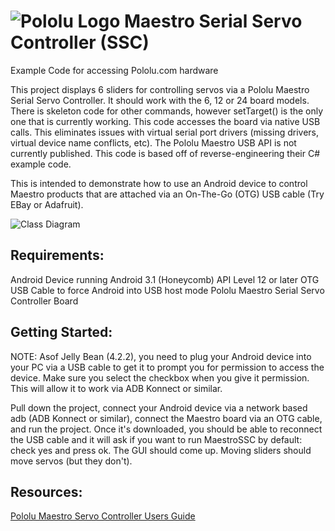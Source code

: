 ![Pololu Logo](https://raw.github.com/pryan1068/android-pololu-maestro-ssc/master/res/drawable-hdpi/ic_launcher.png)
Maestro Serial Servo Controller (SSC)
======

Example Code for accessing Pololu.com hardware

This project displays 6 sliders for controlling servos via a Pololu Maestro Serial Servo Controller. It should work with the 6, 12 or 24 board models. There is skeleton code for other commands, however setTarget() is the only one that is currently working. This code accesses the board via native USB calls. This eliminates issues with virtual serial port drivers (missing drivers, virtual device name conflicts, etc). The Pololu Maestro USB API is not currently published. This code is based off of reverse-engineering their C# example code.

This is intended to demonstrate how to use an Android device to control Maestro products that are attached via an On-The-Go (OTG) USB cable (Try EBay or Adafruit).

![Class Diagram](https://raw.github.com/pryan1068/android-pololu-maestro-ssc/master/Class%20Diagram.jpg)

## Requirements:

Android Device running Android 3.1 (Honeycomb) API Level 12 or later
OTG USB Cable to force Android into USB host mode
Pololu Maestro Serial Servo Controller Board

## Getting Started:

NOTE: Asof Jelly Bean (4.2.2), you need to plug your Android device into your PC via a USB cable to get it to prompt you for permission to access the device. Make sure you select the checkbox when you give it permission. This will allow it to work via ADB Konnect or similar.

Pull down the project, connect your Android device via a network based adb (ADB Konnect or similar), connect the Maestro board via an OTG cable, and run the project. Once it's downloaded, you should be able to reconnect the USB cable and it will ask if you want to run MaestroSSC by default: check yes and press ok. The GUI should come up. Moving sliders should move servos (but they don't).

## Resources:

[Pololu Maestro Servo Controller Users Guide](http://www.pololu.com/docs/0J40)
